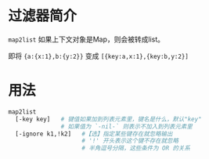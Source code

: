 过滤器简介
======= 

`map2list` 如果上下文对象是Map，则会被转成list。

即将 `{a:{x:1},b:{y:2}}` 变成 `[{key:a,x:1},{key:b,y:2}]`
    

用法
=======

```bash
map2list
  [-key key]   # 键值如果加到列表元素里，键名是什么，默认"key"
               # 如果值为 `-nil-` 则表示不加入到列表元素里
  [-ignore k1,!k2]   #【选】指定某些键存在就忽略输出
                     # '!' 开头表示这个键不存在就忽略
                     # 半角逗号分隔，这些条件为 OR 的关系
```

